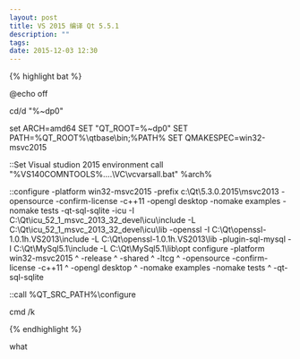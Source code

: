 ```yaml
---
layout: post
title: VS 2015 编译 Qt 5.5.1
description: ""
tags:
date: 2015-12-03 12:30
---
```


{% highlight bat %}

@echo off

cd/d "%~dp0"

set ARCH=amd64
SET "QT_ROOT=%~dp0"
SET PATH=%QT_ROOT%\qtbase\bin;%PATH%
SET QMAKESPEC=win32-msvc2015

::Set Visual studion 2015 environment
call "%VS140COMNTOOLS%..\..\VC\vcvarsall.bat" %arch%

::configure -platform win32-msvc2015 -prefix c:\Qt\5.3.0.2015\msvc2013 -opensource -confirm-license -c++11 -opengl desktop -nomake examples -nomake tests -qt-sql-sqlite -icu -I C:\Qt\icu_52_1_msvc_2013_32_devel\icu\include -L C:\Qt\icu_52_1_msvc_2013_32_devel\icu\lib -openssl -I C:\Qt\openssl-1.0.1h.VS2013\include -L C:\Qt\openssl-1.0.1h.VS2013\lib -plugin-sql-mysql -I C:\Qt\MySql5.1\include -L C:\Qt\MySql5.1\lib\opt
configure   -platform win32-msvc2015 ^
            -release ^
            -shared ^
            -ltcg ^
            -opensource -confirm-license -c++11 ^
            -opengl desktop ^
            -nomake examples -nomake tests ^
            -qt-sql-sqlite

::call %QT_SRC_PATH%\configure

cmd /k

{% endhighlight %}

what
